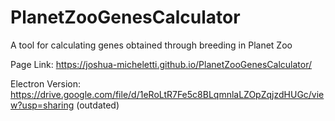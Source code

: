 # PlanetZooGenesCalculator
A tool for calculating genes obtained through breeding in Planet Zoo

Page Link: https://joshua-micheletti.github.io/PlanetZooGenesCalculator/

Electron Version: https://drive.google.com/file/d/1eRoLtR7Fe5c8BLqmnlaLZOpZqjzdHUGc/view?usp=sharing (outdated)
